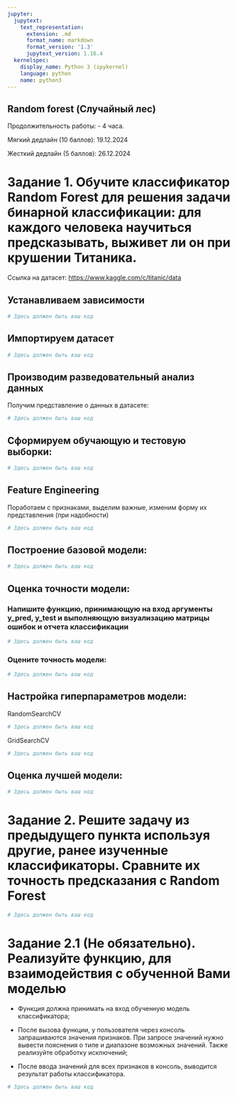 ```yaml
---
jupyter:
  jupytext:
    text_representation:
      extension: .md
      format_name: markdown
      format_version: '1.3'
      jupytext_version: 1.16.4
  kernelspec:
    display_name: Python 3 (ipykernel)
    language: python
    name: python3
---
```


<!-- #region id="0j_kTt7qVxeX" editable=true slideshow={"slide_type": ""} -->
## Random forest (Случайный лес)

Продолжительность работы: - 4 часа.

Мягкий дедлайн (10 баллов): 19.12.2024

Жесткий дедлайн (5 баллов): 26.12.2024

<!-- #endregion -->

<!-- #region id="hwRT_4l_KybQ" editable=true slideshow={"slide_type": ""} -->
# Задание 1. Обучите классификатор Random Forest для решения задачи бинарной классификации: для каждого человека научиться предсказывать, выживет ли он при крушении Титаника.

Ссылка на датасет: https://www.kaggle.com/c/titanic/data
<!-- #endregion -->

<!-- #region id="6-SQIKsyWzDK" editable=true slideshow={"slide_type": ""} -->
## Устанавливаем зависимости
<!-- #endregion -->

```python id="rT_eTIY5W9_h" editable=true slideshow={"slide_type": ""}
# Здесь должен быть ваш код
```

<!-- #region id="AedM9KndWzMB" editable=true slideshow={"slide_type": ""} -->
## Импортируем датасет
<!-- #endregion -->

```python id="CJ3mE4JpXGZE" editable=true slideshow={"slide_type": ""}
# Здесь должен быть ваш код
```

<!-- #region id="h8LokBddKybd" editable=true slideshow={"slide_type": ""} -->
## Производим разведовательный анализ данных

Получим представление о данных в датасете:
<!-- #endregion -->

```python id="yq0aqSApXhTf" editable=true slideshow={"slide_type": ""}
# Здесь должен быть ваш код
```

<!-- #region id="-4VJEzN8Kybi" editable=true slideshow={"slide_type": ""} -->
## Сформируем обучающую и тестовую выборки:

<!-- #endregion -->

```python id="v40NR9NWXhy-" editable=true slideshow={"slide_type": ""}
# Здесь должен быть ваш код
```

<!-- #region id="mY9E-4bBKybn" editable=true slideshow={"slide_type": ""} -->
## Feature Engineering

Поработаем с признаками, выделим важные, изменим форму их представления (при надобности)
<!-- #endregion -->

```python id="HTK4tZTAYsQJ" editable=true slideshow={"slide_type": ""}
# Здесь должен быть ваш код
```

<!-- #region id="9Hpb-KlSZVMy" editable=true slideshow={"slide_type": ""} -->
## Построение базовой модели:
<!-- #endregion -->

```python id="_6GkXyKGZiMy" editable=true slideshow={"slide_type": ""}
# Здесь должен быть ваш код
```

<!-- #region id="n-W1QwERZ8Gn" editable=true slideshow={"slide_type": ""} -->
## Оценка точности модели:
<!-- #endregion -->

<!-- #region id="uDy7Y4E4am69" editable=true slideshow={"slide_type": ""} -->
### Напишите функцию, принимающую на вход аргументы y_pred, y_test и выполняющую визуализацию матрицы ошибок и отчета классификации
<!-- #endregion -->

```python id="O9h6cWIrZ9Le" editable=true slideshow={"slide_type": ""}
# Здесь должен быть ваш код
```

<!-- #region id="i41JeZ4jatU3" editable=true slideshow={"slide_type": ""} -->
### Оцените точность модели:
<!-- #endregion -->

```python id="J6mnzmr-a55M" editable=true slideshow={"slide_type": ""}
# Здесь должен быть ваш код
```

<!-- #region id="mGpNzrqKa-o-" editable=true slideshow={"slide_type": ""} -->
## Настройка гиперпараметров модели:
<!-- #endregion -->

<!-- #region id="ev_8vFTUbIQC" editable=true slideshow={"slide_type": ""} -->
RandomSearchCV
<!-- #endregion -->

```python id="-KrLGqfEbFj6" editable=true slideshow={"slide_type": ""}
# Здесь должен быть ваш код
```

<!-- #region id="yfHfNr8mbJGg" -->
GridSearchCV
<!-- #endregion -->

```python id="LelJW7VdbKCu" editable=true slideshow={"slide_type": ""}
# Здесь должен быть ваш код
```

<!-- #region id="e8ilf308rPB8" editable=true slideshow={"slide_type": ""} -->
## Оценка лучшей модели:
<!-- #endregion -->

```python id="Bg61rmBGrU94" editable=true slideshow={"slide_type": ""}
# Здесь должен быть ваш код
```

<!-- #region id="6yaKkCFGrbcK" editable=true slideshow={"slide_type": ""} -->
# Задание 2. Решите задачу из предыдущего пункта используя другие, ранее изученные классификаторы. Сравните их точность предсказания с Random Forest
<!-- #endregion -->

```python id="L6NtNp3Pr7IT" editable=true slideshow={"slide_type": ""}
# Здесь должен быть ваш код
```

<!-- #region id="Ok4UVapNuBEr" editable=true slideshow={"slide_type": ""} -->
# Задание 2.1 (Не обязательно). Реализуйте функцию, для взаимодействия с обученной Вами моделью

* Функция должна принимать на вход обученную модель классификатора;

* После вызова функции, у пользователя через консоль запрашиваются значения признаков. При запросе значений нужно вывести пояснения о типе и диапазоне возможных значений. Также реализуйте обработку исключений;

* После ввода значений для всех признаков в консоль, выводится результат работы классификатора.
<!-- #endregion -->

```python id="R45z2E1KwT0M" editable=true slideshow={"slide_type": ""}
# Здесь должен быть ваш код

```
